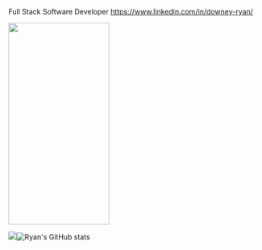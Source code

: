 Full Stack Software Developer
https://www.linkedin.com/in/downey-ryan/

<img src="https://e7.pngegg.com/pngimages/328/221/png-clipart-c-programming-language-logo-microsoft-visual-studio-net-framework-javascript-icon-purple-logo.png" alt="" width="200" height="400" />

[![ ](https://github-readme-stats.vercel.app/api/top-langs/?username=rjdny&theme=radical)](https://github.com/anuraghazra/github-readme-stats)![Ryan's GitHub stats](https://github-readme-stats.vercel.app/api?username=rjdny&layout=compact&show_icons=true&theme=radical)

